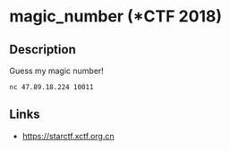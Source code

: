 # magic_number (*CTF 2018)

## Description
>>>
Guess my magic number!

`nc 47.89.18.224 10011`
>>>

## Links
* https://starctf.xctf.org.cn
